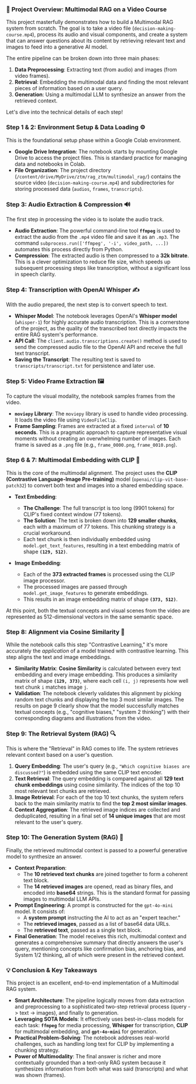 ### 🚀 **Project Overview: Multimodal RAG on a Video Course**

This project masterfully demonstrates how to build a Multimodal RAG system from scratch. The goal is to take a video file (`decision-making-course.mp4`), process its audio and visual components, and create a system that can answer questions about its content by retrieving relevant text and images to feed into a generative AI model.

The entire pipeline can be broken down into three main phases:

1.  **Data Preprocessing**: Extracting text (from audio) and images (from video frames).
2.  **Retrieval**: Embedding the multimodal data and finding the most relevant pieces of information based on a user query.
3.  **Generation**: Using a multimodal LLM to synthesize an answer from the retrieved context.

Let's dive into the technical details of each step!

### **Step 1 & 2: Environment Setup & Data Loading ⚙️**

This is the foundational setup phase within a Google Colab environment.

- **Google Drive Integration**: The notebook starts by mounting Google Drive to access the project files. This is standard practice for managing data and notebooks in Colab.
- **File Organization**: The project directory (`/content/drive/MyDrive/ztm/rag_ztm/multimodal_rag/`) contains the source video (`decision-making-course.mp4`) and subdirectories for storing processed data (`audios`, `frames`, `transcripts`).

### **Step 3: Audio Extraction & Compression 🔊**

The first step in processing the video is to isolate the audio track.

- **Audio Extraction**: The powerful command-line tool **`ffmpeg`** is used to extract the audio from the `.mp4` video file and save it as an `.mp3`. The command `subprocess.run(['ffmpeg', '-i', video_path, ...])` automates this process directly from Python.
- **Compression**: The extracted audio is then compressed to a **32k bitrate**. This is a clever optimization to reduce file size, which speeds up subsequent processing steps like transcription, without a significant loss in speech clarity.

### **Step 4: Transcription with OpenAI Whisper ✍️**

With the audio prepared, the next step is to convert speech to text.

- **Whisper Model**: The notebook leverages OpenAI's **Whisper model** (`whisper-1`) for highly accurate audio transcription. This is a cornerstone of the project, as the quality of the transcribed text directly impacts the entire RAG system's performance.
- **API Call**: The `client.audio.transcriptions.create()` method is used to send the compressed audio file to the OpenAI API and receive the full text transcript.
- **Saving the Transcript**: The resulting text is saved to `transcripts/transcript.txt` for persistence and later use.

### **Step 5: Video Frame Extraction 🖼️**

To capture the visual modality, the notebook samples frames from the video.

- **`moviepy` Library**: The `moviepy` library is used to handle video processing. It loads the video file using `VideoFileClip`.
- **Frame Sampling**: Frames are extracted at a fixed `interval` of **10 seconds**. This is a pragmatic approach to capture representative visual moments without creating an overwhelming number of images. Each frame is saved as a `.png` file (e.g., `frame_0000.png`, `frame_0010.png`).

### **Step 6 & 7: Multimodal Embedding with CLIP 🧠**

This is the core of the multimodal alignment. The project uses the **CLIP (Contrastive Language-Image Pre-training)** model (`openai/clip-vit-base-patch32`) to convert both text and images into a shared embedding space.

- **Text Embedding**:

  - **The Challenge**: The full transcript is too long (9901 tokens) for CLIP's fixed context window (77 tokens).
  - **The Solution**: The text is broken down into **129 smaller chunks**, each with a maximum of 77 tokens. This chunking strategy is a crucial workaround.
  - Each text chunk is then individually embedded using `model.get_text_features`, resulting in a text embedding matrix of shape **`(129, 512)`**.

- **Image Embedding**:
  - Each of the **373 extracted frames** is processed using the CLIP image processor.
  - The processed images are passed through `model.get_image_features` to generate embeddings.
  - This results in an image embedding matrix of shape **`(373, 512)`**.

At this point, both the textual concepts and visual scenes from the video are represented as 512-dimensional vectors in the same semantic space.

### **Step 8: Alignment via Cosine Similarity 📐**

While the notebook calls this step "Contrastive Learning," it's more accurately the _application_ of a model trained with contrastive learning. This step aligns the text and image embeddings.

- **Similarity Matrix**: **Cosine Similarity** is calculated between every text embedding and every image embedding. This produces a similarity matrix of shape **`(129, 373)`**, where each cell `(i, j)` represents how well text chunk `i` matches image `j`.
- **Validation**: The notebook cleverly validates this alignment by picking random text chunks and displaying the top 3 most similar images. The results on page 9 clearly show that the model successfully matches textual concepts (e.g., "cognitive biases," "system 2 thinking") with their corresponding diagrams and illustrations from the video.

### **Step 9: The Retrieval System (RAG) 🔍**

This is where the "Retrieval" in RAG comes to life. The system retrieves relevant context based on a user's question.

1.  **Query Embedding**: The user's query (e.g., `"Which cognitive biases are discussed?"`) is embedded using the same CLIP text encoder.
2.  **Text Retrieval**: The query embedding is compared against all **129 text chunk embeddings** using cosine similarity. The indices of the top 10 most relevant text chunks are retrieved.
3.  **Image Retrieval**: For each of the top 10 text chunks, the system refers back to the main similarity matrix to find the **top 2 most similar images**.
4.  **Context Aggregation**: The retrieved image indices are collected and deduplicated, resulting in a final set of **14 unique images** that are most relevant to the user's query.

### **Step 10: The Generation System (RAG) 📝**

Finally, the retrieved multimodal context is passed to a powerful generative model to synthesize an answer.

- **Context Preparation**:
  - The **10 retrieved text chunks** are joined together to form a coherent text block.
  - The **14 retrieved images** are opened, read as binary files, and encoded into **base64** strings. This is the standard format for passing images to multimodal LLM APIs.
- **Prompt Engineering**: A prompt is constructed for the `gpt-4o-mini` model. It consists of:
  - A **system prompt** instructing the AI to act as an "expert teacher."
  - The **retrieved images**, passed as a list of base64 data URLs.
  - The **retrieved text**, passed as a single text block.
- **Final Generation**: The model receives this rich, multimodal context and generates a comprehensive summary that directly answers the user's query, mentioning concepts like confirmation bias, anchoring bias, and System 1/2 thinking, all of which were present in the retrieved context.

### **💡 Conclusion & Key Takeaways**

This project is an excellent, end-to-end implementation of a Multimodal RAG system.

- **Smart Architecture**: The pipeline logically moves from data extraction and preprocessing to a sophisticated two-step retrieval process (query -> text -> images), and finally to generation.
- **Leveraging SOTA Models**: It effectively uses best-in-class models for each task: **`ffmpeg`** for media processing, **Whisper** for transcription, **CLIP** for multimodal embedding, and **`gpt-4o-mini`** for generation.
- **Practical Problem-Solving**: The notebook addresses real-world challenges, such as handling long text for CLIP by implementing a chunking strategy.
- **Power of Multimodality**: The final answer is richer and more contextually grounded than a text-only RAG system because it synthesizes information from both what was said (transcripts) and what was shown (frames).
